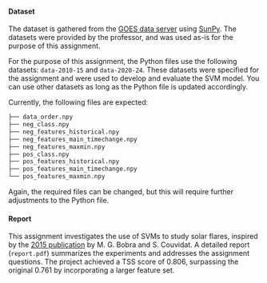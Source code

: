 #### Dataset
The dataset is gathered from the [GOES data server](https://www.goes.noaa.gov/index.html) using [SunPy](https://docs.sunpy.org/en/latest/tutorial/index.html). The datasets were provided by the professor, and was used as-is for the purpose of this assignment.


For the purpose of this assignment, the Python files use the following datasets: `data-2010-15` and `data-2020-24`.
These datasets were specified for the assignment and were used to develop and evaluate the SVM model.
You can use other datasets as long as the Python file is updated accordingly.



Currently, the following files are expected:
```bash
├── data_order.npy
├── neg_class.npy
├── neg_features_historical.npy
├── neg_features_main_timechange.npy
├── neg_features_maxmin.npy
├── pos_class.npy
├── pos_features_historical.npy
├── pos_features_main_timechange.npy
└── pos_features_maxmin.npy
```
Again, the required files can be changed, but this will require further adjustments to the Python file.


#### Report

This assignment investigates the use of SVMs to study solar flares, inspired by the [2015 publication](https://arxiv.org/abs/1411.1405) by M. G. Bobra and S. Couvidat. A detailed report (`report.pdf`) summarizes the experiments and addresses the assignment questions. The project achieved a TSS score of 0.806, surpassing the original 0.761 by incorporating a larger feature set.
